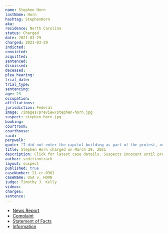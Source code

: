 ```yaml
---
name: Stephen Horn
lastName: Horn
hashtag: StephenHorn
aka:
residence: North Carolina
status: Charged
date: 2021-03-29
charged: 2021-03-29
indicted:
convicted: 
acquitted:
sentenced: 
dismissed: 
deceased:
plea_hearing:
trial_date:
trial_type:
sentencing:
age: 23
occupation:
affiliations:
jurisdiction: Federal
image: /images/preview/stephen-horn.jpg
suspect: stephen-horn.jpg
booking:
courtroom:
courthouse:
raid:
perpwalk:
quote: "I did not enter the capitol building as part of the protest, or for cheap thrills, but to accurately document and record a significant event which was taking place."
title: Stephen Horn charged on March 29, 2021
description: Click for latest case details. Suspects innocent until proven guilty.
author: seditiontrack
layout: suspect
published: true
caseNumber: 21-cr-0301
caseName: USA v. HORN
judge: Timothy J. Kelly
videos:
charges:
sentence:
---
```

- [News Report](https://www.cbs17.com/news/local-news/wake-county-news/it-was-important-to-document-the-event-wake-forest-man-spotted-in-ny-times-during-capitol-insurrection-turns-himself-in/)
- [Complaint](https://www.justice.gov/usao-dc/case-multi-defendant/file/1385726/download)
- [Statement of Facts](https://www.justice.gov/usao-dc/case-multi-defendant/file/1385731/download)
- [Information](https://www.justice.gov/usao-dc/case-multi-defendant/file/1388651/download)
